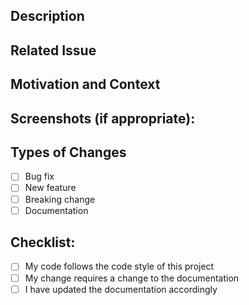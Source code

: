 <!-- Provide a general summary of your changes in the title above -->

## Description

## Related Issue

## Motivation and Context

## Screenshots (if appropriate):

## Types of Changes
- [ ] Bug fix
- [ ] New feature
- [ ] Breaking change
- [ ] Documentation

## Checklist:
- [ ] My code follows the code style of this project
- [ ] My change requires a change to the documentation
- [ ] I have updated the documentation accordingly
